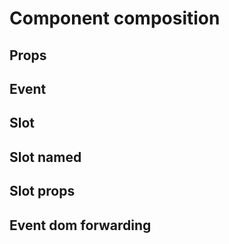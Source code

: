 # Component composition
## Props
## Event
## Slot
## Slot named
## Slot props
## Event dom forwarding

